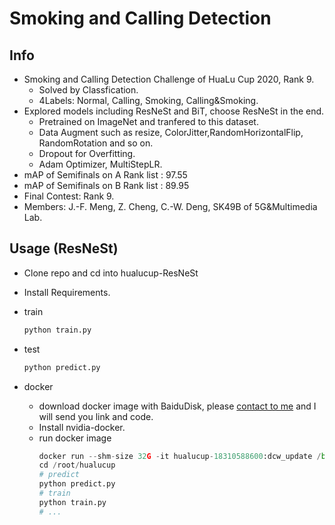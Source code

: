 # Smoking and Calling Detection
## Info
- Smoking and Calling Detection Challenge of HuaLu Cup 2020, Rank 9.
  - Solved by Classfication.
  - 4Labels: Normal, Calling, Smoking, Calling&Smoking.
- Explored models including ResNeSt and BiT, choose ResNeSt in the end.
  - Pretrained on ImageNet and tranfered to this dataset.
  - Data Augment such as resize, ColorJitter,RandomHorizontalFlip, RandomRotation and so on.
  - Dropout for Overfitting.
  - Adam Optimizer, MultiStepLR.
- mAP of Semifinals on A Rank list : 97.55
- mAP of Semifinals on B Rank list : 89.95
- Final Contest: Rank 9.
- Members: J.-F. Meng, Z. Cheng, C.-W. Deng, SK49B of 5G&Multimedia Lab.

## Usage (ResNeSt)
- Clone repo and cd into hualucup-ResNeSt
- Install Requirements.
- train
    ```py
    python train.py 
    ```
- test
    ```py
    python predict.py
    ```

- docker
  - download docker image with BaiduDisk, please [contact to me](https://github.com/czHappy) and I will send you link and code. 
  - Install nvidia-docker.
  - run docker image
    ```py
    docker run --shm-size 32G -it hualucup-18310588600:dcw_update /bin/bash
    cd /root/hualucup
    # predict
    python predict.py
    # train
    python train.py 
    # ...
    ```
